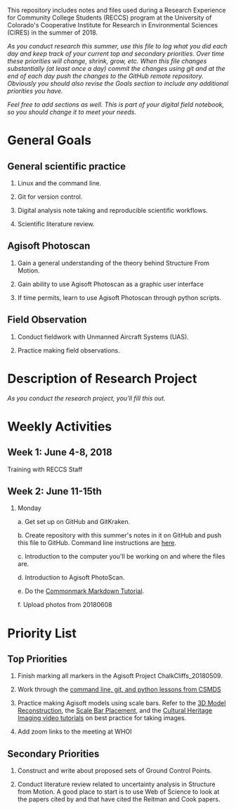 This repository includes notes and files used during a Research Experience for Community College Students (RECCS) program at the University of Colorado's Cooperative Institute for Research in Environmental Sciences (CIRES) in the summer of 2018.

*As you conduct research this summer, use this file to log what you did each day and keep track of your current top and secondary priorities. Over time these priorities will change, shrink, grow, etc. When this file changes substantially (at least once a day) commit the changes using git and at the end of each day push the changes to the GitHub remote repository. Obviously you should also revise the Goals section to include any additional priorities you have.*

*Feel free to add sections as well. This is part of your digital field notebook, so you should change it to meet your needs.*


General Goals
=============

General scientific practice
---------------------------
1. Linux and the command line.

2. Git for version control.

3. Digital analysis note taking and reproducible scientific workflows.

4. Scientific literature review.


Agisoft Photoscan
-----------------
1. Gain a general understanding of the theory behind Structure From Motion.

2. Gain ability to use Agisoft Photoscan as a graphic user interface

3. If time permits, learn to use Agisoft Photoscan through python scripts.


Field Observation
-----------------
1. Conduct fieldwork with Unmanned Aircraft Systems (UAS).

2. Practice making field observations.


Description of Research Project
===============================

*As you conduct the research project, you'll fill this out.*


Weekly Activities
=================

Week 1: June 4-8, 2018
----------------------
Training with RECCS Staff

Week 2: June 11-15th
--------------------

1. Monday

    a. Get set up on GitHub and GitKraken.

    b. Create repository with this summer's notes in it on GitHub and push this file to GitHub. Command line instructions are [here](https://help.github.com/articles/adding-an-existing-project-to-github-using-the-command-line/).

    c. Introduction to the computer you'll be working on and where the files are.

    d. Introduction to Agisoft PhotoScan.

    e.  Do the [Commonmark Markdown Tutorial](http://commonmark.org/help/).
    
    f. Upload photos from 20180608


Priority List
=============

Top Priorities
--------------
1. Finish marking all markers in the Agisoft Project ChalkCliffs_20180509.

2. Work through the [command line, git, and python lessons from CSMDS](https://csdms.github.io/2018-05-21-csdms/)

3. Practice making Agisoft models using scale bars. Refer to the [3D Model Reconstruction](http://www.agisoft.com/pdf/PS_1.1%20-Tutorial%20(BL)%20-%203D-model.pdf), the [Scale Bar Placement](http://www.agisoft.com/pdf/tips_and_tricks/CHI_Calibrated_Scale_Bar_Placement_and_Processing.pdf), and the [Cultural Heritage Imaging video tutorials](https://vimeo.com/channels/practicalphotogrammetry) on best practice for taking images.

4. Add zoom links to the meeting at WHOI

Secondary Priorities
--------------------

1. Construct and write about proposed sets of Ground Control Points.

2. Conduct literature review related to uncertainty analysis in Structure from Motion. A good place to start is to use Web of Science to look at the papers cited by and that have cited the Reitman and Cook papers.
